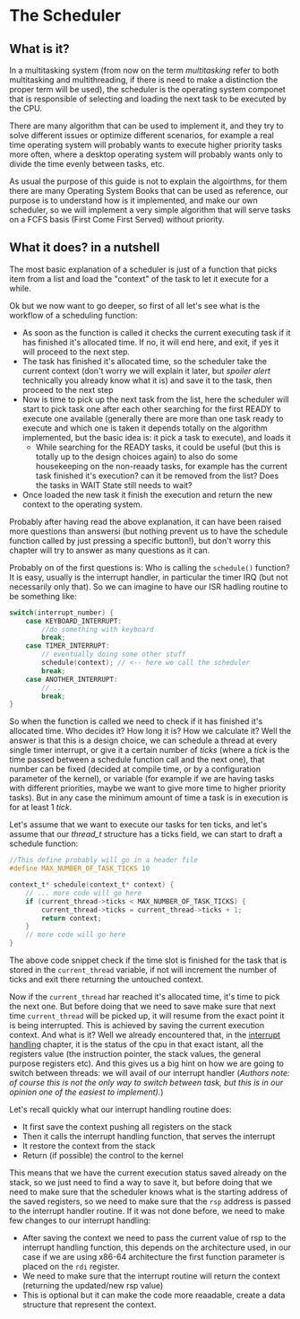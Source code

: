 # The Scheduler

## What is it? 

In a multitasking system (from now on the term *multitasking* refer to both multitasking and multithreading, if there is need to make a distinction the proper term will be used), the scheduler is the operating system componet that is responsible of selecting and loading the next task to be executed by the CPU. 

There are many algorithm that can be used to implement it, and they try to solve different issues or optimize different scenarios, for example a real time operating system will probably wants to execute higher priority tasks more often, where a desktop operating system will probably wants only to divide the time evenly between tasks, etc. 

As usual the purpose of this guide is not to explain the algoirthms, for them there are many Operating System Books that can be used as reference, our purpose is to understand how is it implemented, and make our own scheduler, so we will implement a very simple algorithm that will serve tasks on a FCFS basis (First Come First Served) without priority.

## What it does? in a nutshell

The most basic explanation of a scheduler is just of a function that picks item from a list and load the "context" of the task to let it execute for a while. 

Ok but we now want to go deeper, so first of all let's see what is the workflow of a scheduling function:

* As soon as the function is called it checks the current executing task if it has finished it's allocated time. If no, it will end here, and exit, if yes it will proceed to the next step.
* The task has finished it's allocated time, so the scheduler take the current context (don't worry we will explain it later, but *spoiler alert* technically you already know what it is) and save it to the task, then proceed to the next step
* Now is time to pick up the next task from the list, here the scheduler will start to pick task one after each other searching for the first READY to execute one available (generally there are more than one task ready to execute and which one is taken it depends totally on the algorithm implemented, but the basic idea is: it pick a task to execute), and loads it
    * While searching for the READY tasks, it could be useful (but this is totally up to the design choices again) to also do some housekeeping on the non-reaady tasks, for example has the current task finished it's execution? can it be removed from the list? Does the tasks in WAIT State still needs to wait? 
* Once loaded the new task it finish the execution and return the new context to the operating system.

Probably after having read the above explanation, it can have been raised more questions than answersi (but nothing prevent us to have the schedule function called by just pressing a specific button!), but don't worry this chapter will try to answer as many questions as it can. 

Probably on of the first questions is: Who is calling the `schedule()`  function? It is easy, usually is the interrupt handler, in particular the timer IRQ (but not necessarily only that). So we can imagine to have our ISR hadling routine to be something like: 

```c 
switch(interrupt_number) {
    case KEYBOARD_INTERRUPT:
        //do something with keyboard
        break;
    case TIMER_INTERRUPT:
        // eventually doing some other stuff 
        schedule(context); // <-- here we call the scheduler
        break;
    case ANOTHER_INTERRUPT:
        // ...
        break;
}
```

So when the function is called we need to check if it has finished it's allocated time. Who decides it? How long it is? How we calculate it? Well the answer is that this is a design choice, we can schedule a thread at every single timer interrupt, or give it a certain number of *ticks* (where a *tick* is the time passed between a schedule function call and the next one), that number can be fixed (decided at compile time, or by a configuration parameter of the kernel), or variable (for example if we are having tasks with different priorities, maybe we want to give more time to higher priority tasks). But in any case the minimum amount of time a task is in execution is for at least 1 *tick*.

Let's assume that we want to execute our tasks for ten ticks, and let's assume that our *thread_t* structure has a ticks field, we can start to draft a schedule function: 

```c
//This define probably will go in a header file
#define MAX_NUMBER_OF_TASK_TICKS 10

context_t* schedule(context_t* context) {
    // ... more code will go here 
    if (current_thread->ticks < MAX_NUMBER_OF_TASK_TICKS) {
        current_thread->ticks = current_thread->ticks + 1;
        return context;
    }
    // more code will go here
}
```

The above code snippet check if the time slot is finished for the task that is stored in the `current_thread` variable, if not will increment the number of ticks and exit there returning the untouched context.

Now if the `current_thread` har reached it's allocated time, it's time to pick the next one. But before doing that we need to save make sure that next time `current_thread` will be picked up, it will resume from the exact point it is being interrupted. This is achieved by saving the current execution context. And what is it? Well we already encountered that, in the [interrupt handling](../InterruptHandling.md) chapter, it is the status of the cpu in that exact istant, all the registers value (the instruction pointer, the stack values, the general purpose registers etc). And this gives us a big hint on how we are going to switch between threads: we will avail of our interrupt handler (*Authors note: of course this is not the only way to switch between task, but this is in our opinion one of the easiest to implement).*)

Let's recall quickly what our interrupt handling routine does: 

* It first save the context pushing all registers on the stack
* Then it calls the interrupt handling function, that serves the interrupt
* It restore the context from the stack
* Return (if possible) the control to the kernel

This means that we have the current execution status saved already on the stack, so we just need to find a way to save it, but before doing that we need to make sure that the scheduler knows what is the starting address of the saved registers, so we need to make sure that the `rsp` address is passed to the interrupt handler routine. If it was not done before, we need to make few changes to our interrupt handling:

* After saving the context we need to pass the current value of rsp to the interrupt handling function, this depends on the architecture used, in our case if we are using x86-64 architecture the first function parameter is placed on the `rdi` register.
* We need to make sure that the interrupt routine will return the context (returning the updated/new rsp value)
* This is optional but it can make the code more reaadable, create a data structure that represent the context.


